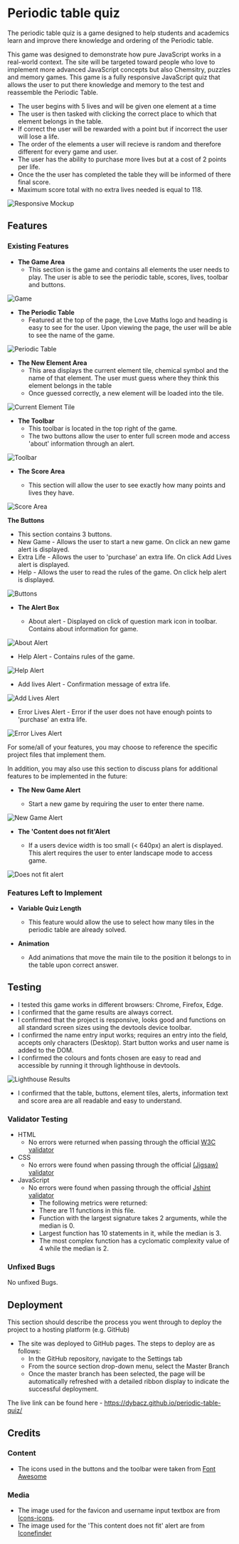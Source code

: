 # Periodic table quiz

The periodic table quiz is a game designed to help students and academics learn and improve there knowledge and ordering of the Periodic table.

This game was designed to demonstrate how pure JavaScript works in a real-world context. The site will be targeted toward people who love to implement more advanced JavaScript concepts but also Chemsitry, puzzles and memory games. This game is a fully responsive JavaScript quiz that allows the user to put there knowledge and memory to the test and reassemble the Periodic Table.

- The user begins with 5 lives and will be given one element at a time
- The user is then tasked with clicking the correct place to which that element belongs in the table. 
- If correct the user will be rewarded with a point but if incorrect the user will lose a life.
- The order of the elements a user will recieve is random and therefore different for every game and user.
- The user has the ability to purchase more lives but at a cost of 2 points per life.
- Once the the user has completed the table they will be informed of there final score.
- Maximum score total with no extra lives needed is equal to 118.

![Responsive Mockup](assets/images/readme/periodic_table_mockup.png)

## Features 

### Existing Features

- __The Game Area__
  - This section is the game and contains all elements the user needs to play. The user is able to see the periodic table, scores, lives, toolbar and buttons.

![Game](assets/images/readme/game_area.png)

- __The Periodic Table__ 
  - Featured at the top of the page, the Love Maths logo and heading is easy to see for the user. Upon viewing the page, the user will be able to see the name of the game.

![Periodic Table](assets/images/readme/periodic_table.png)

- __The New Element Area__
  - This area displays the current element tile, chemical symbol and the name of that element. The user must guess where they think this element belongs in the table
  - Once guessed correctly, a new element will be loaded into the tile.

![Current Element Tile](assets/images/readme/current_element_tile.png)

- __The Toolbar__
  - This toolbar is located in the top right of the game.
  - The two buttons allow the user to enter full screen mode and access 'about' information through an alert.

![Toolbar](assets/images/readme/toolbar.png)

- __The Score Area__

  - This section will allow the user to see exactly how many points and lives they have. 

![Score Area](assets/images/readme/score_area.png)

__The Buttons__

  - This section contains 3 buttons.
  - New Game - Allows the user to start a new game. On click an new game alert is displayed. 
  - Extra Life - Allows the user to 'purchase' an extra life. On click Add Lives alert is displayed. 
  - Help - Allows the user to read the rules of the game. On click help alert is displayed.

![Buttons](assets/images/readme/buttons.png)

- __The Alert Box__

  - About alert - Displayed on click of question mark icon in toolbar. Contains about information for game.

![About Alert](assets/images/readme/about_alert.png)

  - Help Alert - Contains rules of the game.

![Help Alert](assets/images/readme/help_alert.png)

  - Add lives Alert - Confirmation message of extra life.

![Add Lives Alert](assets/images/readme/add_lives_alert.png)

  - Error Lives Alert - Error if the user does not have enough points to 'purchase' an extra life.

![Error Lives Alert](assets/images/readme/error_lives_alert.png)

For some/all of your features, you may choose to reference the specific project files that implement them.

In addition, you may also use this section to discuss plans for additional features to be implemented in the future:

- __The New Game Alert__

  - Start a new game by requiring the user to enter there name.

![New Game Alert](assets/images/readme/new_game_alert.png)

- __The 'Content does not fit'Alert__

  - If a users device width is too small (< 640px) an alert is displayed. This alert requires the user to enter landscape mode to access game.

![Does not fit alert](assets/images/readme/does_not_fit_alert.png)

### Features Left to Implement

- __Variable Quiz Length__
    - This feature would allow the use to select how many tiles in the periodic table are already solved.

- __Animation__
    - Add animations that move the main tile to the position it belongs to in the table upon correct answer.

## Testing 
- I tested this game works in different browsers: Chrome, Firefox, Edge.
- I confirmed that the game results are always correct.
- I confirmed that the project is responsive, looks good and functions on all standard screen sizes using the devtools device toolbar.
- I confirmed the name entry input works; requires an entry into the field, accepts only characters (Desktop). Start button works and user name is added to the DOM.
- I confirmed the colours and fonts chosen are easy to read and accessible by running it through lighthouse in devtools.

![Lighthouse Results](assets/images/readme/lighthouse_results.png)
- I confirmed that the table, buttons, element tiles, alerts, information text and score area are all readable and easy to understand.

### Validator Testing 

- HTML
    - No errors were returned when passing through the official [W3C validator](https://validator.w3.org/nu/?doc=https%3A%2F%2Fcode-institute-org.github.io%2Flove-maths%2F)
- CSS
    - No errors were found when passing through the official [(Jigsaw) validator](https://jigsaw.w3.org/css-validator/validator?uri=https%3A%2F%2Fvalidator.w3.org%2Fnu%2F%3Fdoc%3Dhttps%253A%252F%252Fcode-institute-org.github.io%252Flove-maths%252F&profile=css3svg&usermedium=all&warning=1&vextwarning=&lang=en)
- JavaScript
    - No errors were found when passing through the official [Jshint validator](https://jshint.com/)
      - The following metrics were returned: 
      - There are 11 functions in this file.
      - Function with the largest signature takes 2 arguments, while the median is 0.
      - Largest function has 10 statements in it, while the median is 3.
      - The most complex function has a cyclomatic complexity value of 4 while the median is 2.

### Unfixed Bugs

No unfixed Bugs.

## Deployment

This section should describe the process you went through to deploy the project to a hosting platform (e.g. GitHub) 

- The site was deployed to GitHub pages. The steps to deploy are as follows: 
  - In the GitHub repository, navigate to the Settings tab 
  - From the source section drop-down menu, select the Master Branch
  - Once the master branch has been selected, the page will be automatically refreshed with a detailed ribbon display to indicate the successful deployment. 

The live link can be found here - https://dybacz.github.io/periodic-table-quiz/


## Credits 

### Content 

- The icons used in the buttons and the toolbar were taken from [Font Awesome](https://fontawesome.com/)

### Media

- The image used for the favicon and username input textbox are from [Icons-icons](https://icon-icons.com/icon/atom-sciencie-scientific/53030).
- The image used for the 'This content does not fit' alert are from [Iconefinder](https://www.iconfinder.com/icons/326583/orientation_rotation_screen_icon)